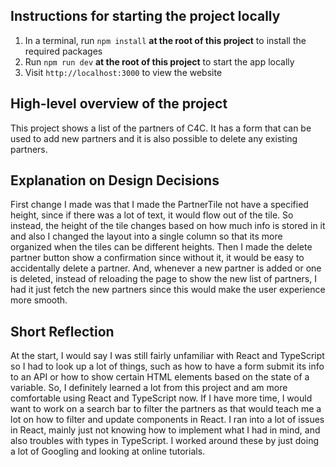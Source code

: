 ## Instructions for starting the project locally
1. In a terminal, run `npm install` **at the root of this project** to install the required packages
2. Run `npm run dev` **at the root of this project** to start the app locally
3. Visit `http://localhost:3000` to view the website

## High-level overview of the project
This project shows a list of the partners of C4C. It has a form that can be used to add new partners and it is also possible to delete any existing partners.

## Explanation on Design Decisions
First change I made was that I made the PartnerTile not have a specified height, since if there was a lot of text, it would flow out of the tile. So instead, the height of the tile changes based on how much info is stored in it and also I changed the layout into a single column so that its more organized when the tiles can be different heights. Then I made the delete partner button show a confirmation since without it, it would be easy to accidentally delete a partner. And, whenever a new partner is added or one is deleted, instead of reloading the page to show the new list of partners, I had it just fetch the new partners since this would make the user experience more smooth.

## Short Reflection
At the start, I would say I was still fairly unfamiliar with React and TypeScript so I had to look up a lot of things, such as how to have a form submit its info to an API or how to show certain HTML elements based on the state of a variable. So, I definitely learned a lot from this project and am more comfortable using React and TypeScript now. If I have more time, I would want to work on a search bar to filter the partners as that would teach me a lot on how to filter and update components in React. I ran into a lot of issues in React, mainly just not knowing how to implement what I had in mind, and also troubles with types in TypeScript. I worked around these by just doing a lot of Googling and looking at online tutorials.